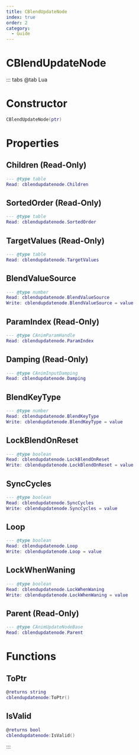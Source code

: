 ```yaml
---
title: CBlendUpdateNode
index: true
order: 2
category:
  - Guide
---
```


# CBlendUpdateNode

::: tabs
@tab Lua
# Constructor
```lua
CBlendUpdateNode(ptr)
```
# Properties
## Children (Read-Only)
```lua
--- @type table
Read: cblendupdatenode.Children
```
## SortedOrder (Read-Only)
```lua
--- @type table
Read: cblendupdatenode.SortedOrder
```
## TargetValues (Read-Only)
```lua
--- @type table
Read: cblendupdatenode.TargetValues
```
## BlendValueSource 
```lua
--- @type number
Read: cblendupdatenode.BlendValueSource
Write: cblendupdatenode.BlendValueSource = value
```
## ParamIndex (Read-Only)
```lua
--- @type CAnimParamHandle
Read: cblendupdatenode.ParamIndex
```
## Damping (Read-Only)
```lua
--- @type CAnimInputDamping
Read: cblendupdatenode.Damping
```
## BlendKeyType 
```lua
--- @type number
Read: cblendupdatenode.BlendKeyType
Write: cblendupdatenode.BlendKeyType = value
```
## LockBlendOnReset 
```lua
--- @type boolean
Read: cblendupdatenode.LockBlendOnReset
Write: cblendupdatenode.LockBlendOnReset = value
```
## SyncCycles 
```lua
--- @type boolean
Read: cblendupdatenode.SyncCycles
Write: cblendupdatenode.SyncCycles = value
```
## Loop 
```lua
--- @type boolean
Read: cblendupdatenode.Loop
Write: cblendupdatenode.Loop = value
```
## LockWhenWaning 
```lua
--- @type boolean
Read: cblendupdatenode.LockWhenWaning
Write: cblendupdatenode.LockWhenWaning = value
```
## Parent (Read-Only)
```lua
--- @type CAnimUpdateNodeBase
Read: cblendupdatenode.Parent
```
# Functions
## ToPtr
```lua
@returns string
cblendupdatenode:ToPtr()
```
## IsValid
```lua
@returns bool
cblendupdatenode:IsValid()
```

:::